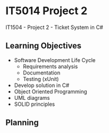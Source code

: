 # IT5014 Project 2
IT1504 - Project 2 - Ticket System in C#

## Learning Objectives
- Software Development Life Cycle
  - Requirements analysis
  - Documentation
  - Testing (xUnit)
- Develop solution in C#
- Object Oriented Programming
- UML diagrams 
- SOLID principles

## Planning

